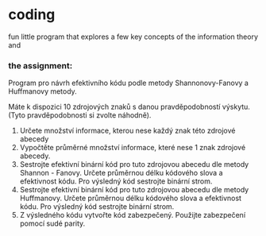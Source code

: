 # coding
fun little program that explores a few key concepts of the information theory and 

### the assignment: 

Program pro návrh efektivního kódu podle metody Shannonovy-Fanovy a Huffmanovy metody.

Máte k dispozici 10 zdrojových znaků s danou pravděpodobností výskytu. (Tyto pravděpodobnosti si zvolte náhodně). 
1. Určete množství informace, kterou nese každý znak této zdrojové abecedy
1. Vypočtěte průměrné množství informace, které nese 1 znak zdrojové abecedy.
1. Sestrojte efektivní binární kód pro tuto zdrojovou abecedu dle metody Shannon - Fanovy. Určete průměrnou délku kódového slova a efektivnost kódu. Pro výsledný kód sestrojte binární strom.
1. Sestrojte efektivní binární kód pro tuto zdrojovou abecedu dle metody Huffmanovy. Určete průměrnou délku kódového slova a efektivnost kódu. Pro výsledný kód sestrojte binární strom.
1. Z výsledného kódu vytvořte kód zabezpečený. Použijte zabezpečení pomocí sudé parity.
